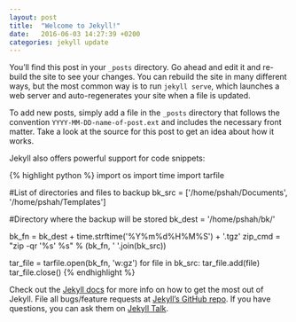 ```yaml
---
layout: post
title:  "Welcome to Jekyll!"
date:   2016-06-03 14:27:39 +0200
categories: jekyll update
---
```

You’ll find this post in your `_posts` directory. Go ahead and edit it and
re-build the site to see your changes. You can rebuild the site in many
different ways, but the most common way is to run `jekyll serve`, which
launches a web server and auto-regenerates your site when a file is updated.

To add new posts, simply add a file in the `_posts` directory that follows
the convention `YYYY-MM-DD-name-of-post.ext` and includes the necessary front
matter. Take a look at the source for this post to get an idea about how it
works.

Jekyll also offers powerful support for code snippets:

{% highlight python %}
import os
import time
import tarfile

#List of directories and files to backup
bk_src = ['/home/pshah/Documents', 
          '/home/pshah/Templates']

#Directory where the backup will be stored
bk_dest = '/home/pshah/bk/'

bk_fn = bk_dest + time.strftime('%Y%m%d%H%M%S') + '.tgz'
zip_cmd = "zip -qr '%s' %s" % (bk_fn, ' '.join(bk_src))

tar_file = tarfile.open(bk_fn, 'w:gz')
for file in bk_src:
  tar_file.add(file)
tar_file.close()
{% endhighlight %}

Check out the [Jekyll docs][jekyll-docs] for more info on how to get the
most out of Jekyll. File all bugs/feature requests at [Jekyll’s GitHub
repo][jekyll-gh]. If you have questions, you can ask them on [Jekyll
Talk][jekyll-talk].

[jekyll-docs]: http://jekyllrb.com/docs/home
[jekyll-gh]:   https://github.com/jekyll/jekyll
[jekyll-talk]: https://talk.jekyllrb.com/
